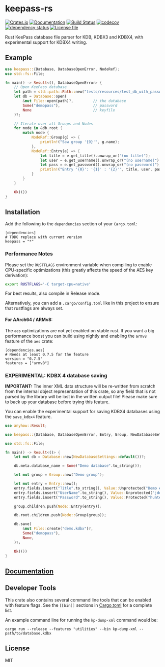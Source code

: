 # keepass-rs

[![Crates.io](https://img.shields.io/crates/v/keepass.svg)](https://crates.io/crates/keepass)
[![Documentation](https://docs.rs/keepass/badge.svg)](https://docs.rs/keepass/)
[![Build Status](https://github.com/sseemayer/keepass-rs/actions/workflows/rust-ci.yml/badge.svg?branch=master)](https://github.com/sseemayer/keepass-rs/actions/workflows/rust-ci.yml)
[![codecov](https://codecov.io/gh/sseemayer/keepass-rs/branch/master/graph/badge.svg)](https://codecov.io/gh/sseemayer/keepass-rs)
[![dependency status](https://deps.rs/repo/github/sseemayer/keepass-rs/status.svg)](https://deps.rs/repo/github/sseemayer/keepass-rs)
[![License file](https://img.shields.io/github/license/sseemayer/keepass-rs)](https://github.com/sseemayer/keepass-rs/blob/master/LICENSE)

Rust KeePass database file parser for KDB, KDBX3 and KDBX4, with experimental support for KDBX4 writing.

## Example
```rust
use keepass::{Database, DatabaseOpenError, NodeRef};
use std::fs::File;

fn main() -> Result<(), DatabaseOpenError> {
    // Open KeePass database
    let path = std::path::Path::new("tests/resources/test_db_with_password.kdbx");
    let db = Database::open(
        &mut File::open(path)?,         // the database
        Some("demopass"),               // password
        None                            // keyfile
    )?;

    // Iterate over all Groups and Nodes
    for node in &db.root {
        match node {
            NodeRef::Group(g) => {
                println!("Saw group '{0}'", g.name);
            },
            NodeRef::Entry(e) => {
                let title = e.get_title().unwrap_or("(no title)");
                let user = e.get_username().unwrap_or("(no username)");
                let pass = e.get_password().unwrap_or("(no password)");
                println!("Entry '{0}': '{1}' : '{2}'", title, user, pass);
            }
        }
    }

    Ok(())
}
```

## Installation
Add the following to the `dependencies` section of your `Cargo.toml`:

```ignore
[dependencies]
# TODO replace with current version
keepass = "*"
```

### Performance Notes

Please set the `RUSTFLAGS` environment variable when compiling to enable CPU-specific optimizations (this greatly affects the speed of the AES key derivation):

```bash
export RUSTFLAGS='-C target-cpu=native'
```

For best results, also compile in Release mode.

Alternatively, you can add a `.cargo/config.toml` like in this project to ensure that rustflags are always set.

#### For AArch64 / ARMv8:

The `aes` optimizations are not yet enabled on stable rust. If you want a big performance boost you can build using nightly and enabling the `armv8` feature of the `aes` crate:

```ignore
[dependencies.aes]
# Needs at least 0.7.5 for the feature
version = "0.7.5"
features = ["armv8"]
```

### EXPERIMENTAL: KDBX 4 database saving

**IMPORTANT:** The inner XML data structure will be re-written from scratch from the internal object representation of this crate, so any field that is not parsed by the library will be lost in the written output file! Please make sure to back up your database before trying this feature.

You can enable the experimental support for saving KDBX4 databases using the `save_kdbx4` feature.

```rust ignore
use anyhow::Result;

use keepass::{Database, DatabaseOpenError, Entry, Group, NewDatabaseSettings, Node, Value};

use std::fs::File;

fn main() -> Result<()> {
	let mut db = Database::new(NewDatabaseSettings::default())?;

	db.meta.database_name = Some("Demo database".to_string());

	let mut group = Group::new("Demo group");

	let mut entry = Entry::new();
	entry.fields.insert("Title".to_string(), Value::Unprotected("Demo entry".to_string()));
	entry.fields.insert("UserName".to_string(), Value::Unprotected("jdoe".to_string()));
	entry.fields.insert("Password".to_string(), Value::Protected("hunter2".as_bytes().into()));

	group.children.push(Node::Entry(entry));

	db.root.children.push(Node::Group(group));

	db.save(
		&mut File::create("demo.kdbx")?,
		Some("demopass"),
		None,
	)?;

	Ok(())
}

```

## [Documentation](https://docs.rs/keepass)

## Developer Tools
This crate also contains several command line tools that can be enabled with feature flags. See the `[[bin]]` sections in [Cargo.toml](Cargo.toml) for a complete list.

An example command line for running the `kp-dump-xml` command would be:

```ignore
cargo run --release --features "utilities" --bin kp-dump-xml -- path/to/database.kdbx
```

## License
MIT
